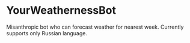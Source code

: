 # YourWeathernessBot
Misanthropic bot who can forecast weather for nearest week. Currently supports only Russian language.
